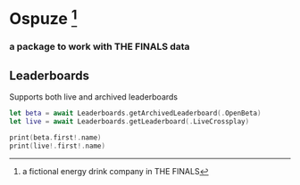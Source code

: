 # Ospuze [^1]

### a package to work with THE FINALS data

## Leaderboards
Supports both live and archived leaderboards
```swift
let beta = await Leaderboards.getArchivedLeaderboard(.OpenBeta)
let live = await Leaderboards.getLeaderboard(.LiveCrossplay)

print(beta.first!.name)
print(live!.first!.name)
```

[^1]: a fictional energy drink company in THE FINALS

